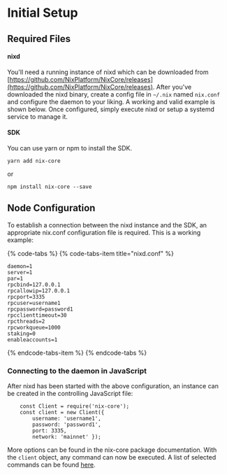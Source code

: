 # Initial Setup

## Required Files

#### nixd

You'll need a running instance of nixd which can be downloaded from [https://github.com/NixPlatform/NixCore/releases](https://github.com/NixPlatform/NixCore/releases). After you've downloaded the nixd binary, create a config file in `~/.nix` named `nix.conf` and configure the daemon to your liking. A working and valid example is shown below. Once configured, simply execute nixd or setup a systemd service to manage it.

#### SDK

You can use yarn or npm to install the SDK.

```text
yarn add nix-core
```

or

```text
npm install nix-core --save
```

## Node Configuration

To establish a connection between the nixd instance and the SDK, an appropriate nix.conf configuration file is required. This is a working example:

{% code-tabs %}
{% code-tabs-item title="nixd.conf" %}
```text
daemon=1
server=1
par=1
rpcbind=127.0.0.1
rpcallowip=127.0.0.1
rpcport=3335
rpcuser=username1
rpcpassword=password1
rpcclienttimeout=30
rpcthreads=2
rpcworkqueue=1000
staking=0
enableaccounts=1
```
{% endcode-tabs-item %}
{% endcode-tabs %}

### Connecting to the daemon in JavaScript

After nixd has been started with the above configuration, an instance can be created in the controlling JavaScript file:

```text
    const Client = require('nix-core');
    const client = new Client({
        username: 'username1',
        password: 'password1',
        port: 3335,
        network: 'mainnet' });
```

More options can be found in the nix-core package documentation. With the `client` object, any command can now be executed. A list of selected commands can be found [here](usage-guide.md).


